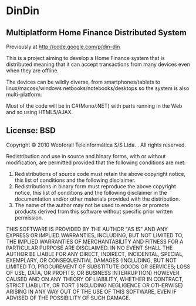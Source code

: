 # DinDin
## Multiplatform Home Finance Distributed System

Previously at http://code.google.com/p/din-din

This is a project aiming to develop a Home Finance system that is distributed meaning that it can accept transactions from many devices even when they are offline.

The devices can be wildly diverse, from smartphones/tablets to linux/macosx/windows netbooks/notebooks/desktops so the system is also multi-platform.

Most of the code will be in C#(Mono/.NET) with parts running in the Web and so using HTML5/AJAX.

## License: BSD

Copyright &copy; 2010 Webforall Teleinform&aacute;tica S/S Ltda. . All rights reserved.

Redistribution and use in source and binary forms, with or without
modification, are permitted provided that the following conditions
are met:

1. Redistributions of source code must retain the above copyright
   notice, this list of conditions and the following disclaimer.
2. Redistributions in binary form must reproduce the above copyright
   notice, this list of conditions and the following disclaimer in the
   documentation and/or other materials provided with the distribution.
3. The name of the author may not be used to endorse or promote products
   derived from this software without specific prior written permission.

THIS SOFTWARE IS PROVIDED BY THE AUTHOR "AS IS" AND ANY EXPRESS OR
IMPLIED WARRANTIES, INCLUDING, BUT NOT LIMITED TO, THE IMPLIED WARRANTIES
OF MERCHANTABILITY AND FITNESS FOR A PARTICULAR PURPOSE ARE DISCLAIMED.
IN NO EVENT SHALL THE AUTHOR BE LIABLE FOR ANY DIRECT, INDIRECT,
INCIDENTAL, SPECIAL, EXEMPLARY, OR CONSEQUENTIAL DAMAGES (INCLUDING, BUT
NOT LIMITED TO, PROCUREMENT OF SUBSTITUTE GOODS OR SERVICES; LOSS OF USE,
DATA, OR PROFITS; OR BUSINESS INTERRUPTION) HOWEVER CAUSED AND ON ANY
THEORY OF LIABILITY, WHETHER IN CONTRACT, STRICT LIABILITY, OR TORT
(INCLUDING NEGLIGENCE OR OTHERWISE) ARISING IN ANY WAY OUT OF THE USE OF
THIS SOFTWARE, EVEN IF ADVISED OF THE POSSIBILITY OF SUCH DAMAGE. 
